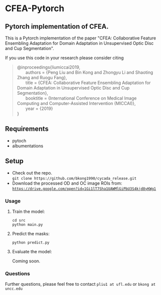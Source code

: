 # CFEA-Pytorch


## Pytorch implementation of CFEA.

This is a Pytorch implementation of the paper "CFEA: Collaborative Feature Ensembling Adaptation for Domain Adaptation in Unsupervised Optic Disc and Cup Segmentation". 

If you use this code in your research please consider citing

>@inproceedings{liumiccai2019,<br>
&nbsp;&nbsp;&nbsp;&nbsp;&nbsp;&nbsp; authors = {Peng Liu and Bin Kong and Zhongyu Li and Shaoting Zhang and Ruogu Fang},<br>
&nbsp;&nbsp;&nbsp;&nbsp;&nbsp;&nbsp;          title = {CFEA: Collaborative Feature Ensembling Adaptation for Domain Adaptation in Unsupervised Optic Disc and Cup Segmentation},<br>
&nbsp;&nbsp;&nbsp;&nbsp;&nbsp;&nbsp;          booktitle = {International Conference on Medical Image Computing and Computer-Assisted Intervention (MICCAI)},<br>
&nbsp;&nbsp;&nbsp;&nbsp;&nbsp;&nbsp;          year = {2019}<br>
}
## Requirements

* pytoch
* albumentations

## Setup
* Check out the repo.<br>
`git clone https://github.com/bkong1990/cycada_release.git`
* Download the processed OD and OC image ROIs from:<br>
[`https://drive.google.com/open?id=1Gi1lT7Sha1UAWMlGiPbU3S4kjd8yKWg1`](https://drive.google.com/open?id=1Gi1lT7Sha1UAWMlGiPbU3S4kjd8yKWg1)

### Usage
1. Train the model:
 
   ```shell
   cd src
   python main.py
   ```
2. Predict the masks:

   ```shell
   python predict.py
   ```
3. Evaluate the model:

   Coming soon.
   
### Questions

Further questions, please feel free to contact `pliu1 at ufl.edu` or `bkong at uncc.edu`